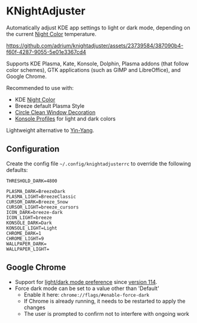 # KNightAdjuster

Automatically adjust KDE app settings to light or dark mode,
depending on the current [Night Color](https://userbase.kde.org/Tips/Enabling_the_blue_light_filter_on_KDE_Plasma) temperature.

https://github.com/adrium/knightadjuster/assets/23739584/387090b4-f60f-4287-9055-5e01e3367cd4

Supports KDE Plasma, Kate, Konsole, Dolphin, Plasma addons (that follow color schemes),
GTK applications (such as GIMP and LibreOffice), and Google Chrome.

Recommended to use with:

* KDE [Night Color](https://userbase.kde.org/Tips/Enabling_the_blue_light_filter_on_KDE_Plasma)
* Breeze default Plasma Style
* [Circle Clean Window Decoration](https://store.kde.org/p/1997282)
* [Konsole Profiles](https://userbase.kde.org/Konsole#Profile_Management) for light and dark colors

Lightweight alternative to [Yin-Yang](https://github.com/oskarsh/Yin-Yang).

## Configuration

Create the config file `~/.config/knightadjusterrc` to override the following defaults:

	THRESHOLD_DARK=4800

	PLASMA_DARK=BreezeDark
	PLASMA_LIGHT=BreezeClassic
	CURSOR_DARK=Breeze_Snow
	CURSOR_LIGHT=breeze_cursors
	ICON_DARK=breeze-dark
	ICON_LIGHT=breeze
	KONSOLE_DARK=Dark
	KONSOLE_LIGHT=Light
	CHROME_DARK=1
	CHROME_LIGHT=9
	WALLPAPER_DARK=
	WALLPAPER_LIGHT=

## Google Chrome

* Support for [light/dark mode preference](https://github.com/KDE/xdg-desktop-portal-kde/blob/master/src/settings.cpp) since [version 114](https://bugs.chromium.org/p/chromium/issues/detail?id=998903).
* Force dark mode can be set to a value other than 'Default'
  * Enable it here: `chrome://flags/#enable-force-dark`
  * If Chrome is already running, it needs to be restarted to apply the changes
  * The user is prompted to confirm not to interfere with ongoing work
